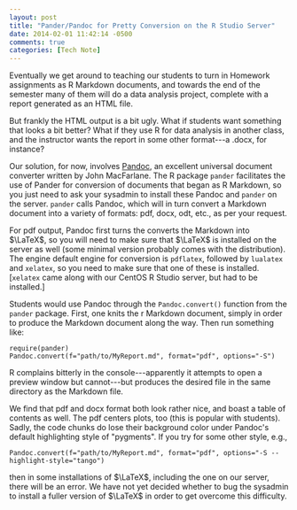 ```yaml
---
layout: post
title: "Pander/Pandoc for Pretty Conversion on the R Studio Server"
date: 2014-02-01 11:42:14 -0500
comments: true
categories: [Tech Note]
---
```


Eventually we get around to teaching our students to turn in Homework assignments as R Markdown documents, and towards the end of the semester many of them will do a data analysis project, complete with a report generated as an HTML file.

But frankly the HTML output is a bit ugly.  What if students want something that looks a bit better?  What if they use R for data analysis in another class, and the instructor wants the report in some other format---a .docx, for instance?

Our solution, for now, involves [Pandoc](http://johnmacfarlane.net/pandoc/), an excellent universal document converter written by John MacFarlane.  The R package `pander` facilitates the use of Pander for conversion of documents that began as R Markdown, so you just need to ask your sysadmin to install these Pandoc and `pander` on the server.  `pander` calls Pandoc, which will in turn convert a Markdown document into a variety of formats:  pdf, docx, odt, etc., as per your request.

For pdf output, Pandoc first turns the converts the Markdown into $\LaTeX$, so you will need to make sure that $\LaTeX$ is installed on the server as well (some minimal version probably comes with the distribution).  The engine default engine for conversion is `pdflatex`, followed by `lualatex` and `xelatex`, so you need to make sure that one of these is installed.  [`xelatex` came along with our CentOS R Studio server, but had to be installed.]

Students would use Pandoc through the `Pandoc.convert()` function from the `pander` package.  First, one knits the r Markdown document, simply in order to produce the Markdown document along the way.  Then run something like:

```
require(pander)
Pandoc.convert(f="path/to/MyReport.md", format="pdf", options="-S")
```

R complains bitterly in the console---apparently it attempts to open a preview window but cannot---but produces the desired file in the same directory as the Markdown file.

We find that pdf and docx format both look rather nice, and boast a table of contents as well.  The pdf centers plots, too (this is popular with students).  Sadly, the code chunks do lose their background color under Pandoc's default highlighting style of "pygments".  If you try for some other style, e.g.,

```
Pandoc.convert(f="path/to/MyReport.md", format="pdf", options="-S --highlight-style="tango")
```
then in some installations of $\LaTeX$, including the one on our server, there will be an error.  We have not yet decided whether to bug the sysadmin to install a fuller version of $\LaTeX$ in order to get overcome this difficulty.





